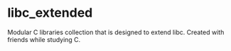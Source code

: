 # libc_extended
Modular C libraries collection that is designed to extend libc. Created with friends while studying C.
